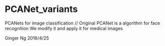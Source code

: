 # PCANet_variants
PCANets for image classification
// Original PCANet is a algorithm for face recognition
We modify it and apply it for medical images

Ginger Ng
2016/4/25
